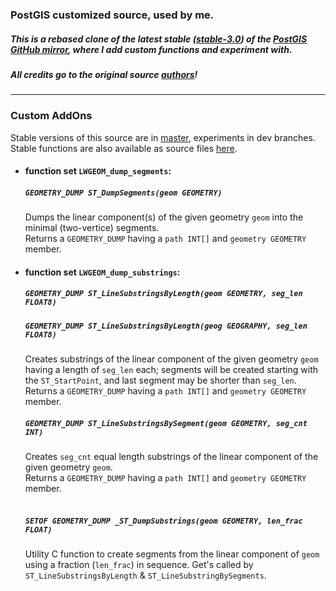 ### PostGIS customized source, used by me.

##### This is a rebased clone of the latest stable ([stable-3.0](https://github.com/postgis/postgis/tree/stable-3.0)) of the [PostGIS GitHub mirror](https://github.com/postgis/postgis/), where I add custom functions and experiment with.

##### All credits go to the original source [authors](https://github.com/postgis/postgis/authors.git)!
____

### Custom AddOns

Stable versions of this source are in [master](https://github.com/geozelot/pg-custom/tree/master), experiments in dev branches.
Stable functions are also available as source files [here](https://github.com/geozelot/pg-addons).


* #### function set `LWGEOM_dump_segments`: <br>
  ##### `GEOMETRY_DUMP ST_DumpSegments(geom GEOMETRY)`<br>
  Dumps the linear component(s) of the given geometry `geom` into the minimal (two-vertice) segments.<br>
  Returns a `GEOMETRY_DUMP` having a `path INT[]` and `geometry GEOMETRY` member.
  
* #### function set `LWGEOM_dump_substrings`: <br>
  ##### `GEOMETRY_DUMP ST_LineSubstringsByLength(geom GEOMETRY, seg_len FLOAT8)` <br>
  ##### `GEOMETRY_DUMP ST_LineSubstringsByLength(geog GEOGRAPHY, seg_len FLOAT8)`
  Creates substrings of the linear component of the given geometry `geom` having a length of `seg_len` each;
  segments will be created starting with the `ST_StartPoint`, and last segment may be shorter than `seg_len`.<br>
  Returns a `GEOMETRY_DUMP` having a `path INT[]` and `geometry GEOMETRY` member.
  <br>
  ##### `GEOMETRY_DUMP ST_LineSubstringsBySegment(geom GEOMETRY, seg_cnt INT)`
  Creates `seg_cnt` equal length substrings of the linear component of the given geometry `geom`.<br>
  Returns a `GEOMETRY_DUMP` having a `path INT[]` and `geometry GEOMETRY` member.
  <br>
  <br>
  ##### `SETOF GEOMETRY_DUMP _ST_DumpSubstrings(geom GEOMETRY, len_frac FLOAT)`
  Utility C function to create segments from the linear component of `geom` using a fraction (`len_frac`) in sequence. Get's called by `ST_LineSubstringsByLength` & `ST_LineSubstringBySegments`.
